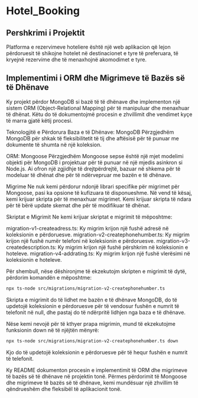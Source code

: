 # Hotel_Booking

## Pershkrimi i Projektit

Platforma e rezervimeve hoteliere është një web aplikacion që lejon përdoruesit të shikojne hotelet në destinacionet e tyre të preferuara, të kryejnë rezervime dhe të menaxhojnë akomodimet e tyre. 

## Implementimi i ORM dhe Migrimeve të Bazës së të Dhënave

Ky projekt përdor MongoDB si bazë të të dhënave dhe implementon një sistem ORM (Object-Relational Mapping) për të manipuluar dhe menaxhuar të dhënat. Këtu do të dokumentojmë procesin e zhvillimit dhe vendimet kyçe të marra gjatë këtij procesi.

Teknologjitë e Përdorura
Baza e të Dhënave: MongoDB
Përzgjedhëm MongoDB për shkak të fleksibilitetit të tij dhe aftësisë për të punuar me dokumente të shumta në një koleksion.

ORM: Mongoose
Përzgjedhëm Mongoose sepse është një mjet modelimi objekti për MongoDB i projektuar për të punuar në një mjedis asinkron si Node.js. Ai ofron një zgjidhje të drejtpërdrejtë, bazuar në shkema për të modeluar të dhënat dhe për të ndërvepruar me bazën e të dhënave.

Migrime
Ne nuk kemi përdorur ndonjë librari specifike për migrimet për Mongoose, pasi ka opsione të kufizuara të disponueshme. Në vend të kësaj, kemi krijuar skripta për të menaxhuar migrimet. Kemi krijuar skripta të ndara për të bërë update skemat dhe për të modifikuar të dhënat.

Skriptat e Migrimit
Ne kemi krijuar skriptat e migrimit të mëposhtme:

migration-v1-createadress.ts: Ky migrim krijon një fushë adresë në koleksionin e përdoruesve.
migration-v2-createphonehumber.ts: Ky migrim krijon një fushë numër telefoni në koleksionin e përdoruesve.
migration-v3-createdescription.ts: Ky migrim krijon një fushë përshkrim në koleksionin e hoteleve.
migration-v4-addrating.ts: Ky migrim krijon një fushë vlerësimi në koleksionin e hoteleve.

Për shembull, nëse dëshironjme të ekzekutojm skripten e migrimit të dytë, përdorim komandën e mëposhtme:

```bash
npx ts-node src/migrations/migration-v2-createphonehumber.ts
```

Skripta e migrimit do të lidhet me bazën e të dhënave MongoDB, do të updetojë koleksionin e përdoruesve për të vendosur fushën e numrit të telefonit në null, dhe pastaj do të ndërpritë lidhjen nga baza e të dhënave.

Nëse kemi nevojë për të kthyer prapa migrimin, mund të ekzekutojme funksionin down në të njëjtën mënyrë:

```bash
npx ts-node src/migrations/migration-v2-createphonehumber.ts down
```

Kjo do të updetojë koleksionin e përdoruesve për të hequr fushën e numrit të telefonit.

Ky README dokumenton procesin e implementimit të ORM dhe migrimeve të bazës së të dhënave në projektin tonë. Përmes përdorimit të Mongoose dhe migrimeve të bazës së të dhënave, kemi mundësuar një zhvillim të qëndrueshëm dhe fleksibël të aplikacionit tonë.




